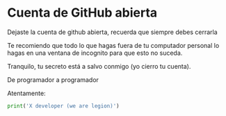 # Cuenta de GitHub abierta
Dejaste la cuenta de github abierta, recuerda que siempre debes cerrarla

Te recomiendo que todo lo que hagas fuera de tu computador personal lo hagas en una ventana de incognito para que esto no suceda.

Tranquilo, tu secreto está a salvo conmigo (yo cierro tu cuenta). 

De programador a programador

Atentamente:
```python
print('X developer (we are legion)')
```
